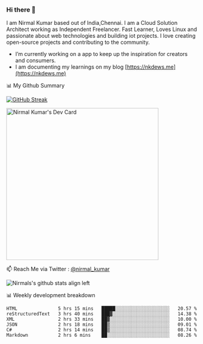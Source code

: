### Hi there 👋

 I am Nirmal Kumar based out of India,Chennai. I am a Cloud Solution Architect working as Independent Freelancer. Fast Learner, Loves Linux and passionate about web technologies and building iot projects. I love creating open-source projects and contributing to the community.

- I’m currently working on a app to keep up the inspiration for creators and consumers.
- I am documenting my learnings on my blog [https://nkdews.me](https://nkdews.me)


📊 My Github Summary

[![GitHub Streak](https://github-readme-streak-stats.herokuapp.com?user=nk-gears&theme=dark&hide_border=true&date_format=M%20j%5B%2C%20Y%5D)](https://git.io/streak-stats)

<a href="https://app.daily.dev/nirmal_kumar"><img src="https://api.daily.dev/devcards/a16cfcf02d384b16b41de71ce4d1d811.png?r=8ve" width="400" alt="Nirmal Kumar's Dev Card"/></a>

📫 Reach Me via  Twitter : [@nirmal_kumar](https://twitter.com/nirmal_kumar)

![Nirmals's github stats align left](https://github-readme-stats.vercel.app/api?username=nk-gears&show_icons=true)


📊 Weekly development breakdown

<!--START_SECTION:waka-->

```text
HTML               5 hrs 15 mins   █████░░░░░░░░░░░░░░░░░░░░   20.57 %
reStructuredText   3 hrs 40 mins   ███▓░░░░░░░░░░░░░░░░░░░░░   14.38 %
XML                2 hrs 33 mins   ██▓░░░░░░░░░░░░░░░░░░░░░░   10.00 %
JSON               2 hrs 18 mins   ██▒░░░░░░░░░░░░░░░░░░░░░░   09.01 %
C#                 2 hrs 14 mins   ██▒░░░░░░░░░░░░░░░░░░░░░░   08.74 %
Markdown           2 hrs 6 mins    ██░░░░░░░░░░░░░░░░░░░░░░░   08.26 %
```

<!--END_SECTION:waka-->


